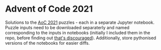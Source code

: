 # Advent of Code 2021

Solutions to the [AoC 2021](https://adventofcode.com) puzzles - each in a separate Jupyter notebook.
Puzzle inputs need to be downloaded separaterly and named corresponding to the inputs in notebooks (initially I included them in the repo, before finding out [that's discouraged](https://adventofcode.com/2021/about#faq_copying)). Additionally, store pythonised versions of the notebooks for easier diffs.

